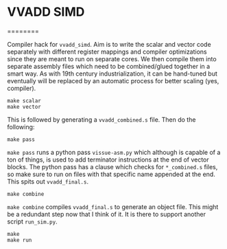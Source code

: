 # VVADD SIMD
========

Compiler hack for `vvadd_simd`. Aim is to write the scalar and vector code separately with different register mappings and compiler optimizations since they are meant to run on separate cores. We then compile them into separate assembly files which need to be combined/glued together in a smart way. As with 19th century industrialization, it can be hand-tuned but eventually will be replaced by an automatic process for better scaling (yes, compiler).

```
make scalar
make vector
```
This is followed by generating a `vvadd_combined.s` file. Then do the following:
```
make pass
```
`make pass` runs a python pass `vissue-asm.py` which although is capable of a ton of things, is used to add terminator instructions at the end of vector blocks. The python pass has a clause which checks for `*_combined.s` files, so make sure to run on files with that specific name appended at the end. This spits out `vvadd_final.s`. 
```
make combine
```
`make combine` compiles `vvadd_final.s` to generate an object file. This might be a redundant step now that I think of it. It is there to support another script `run_sim.py`. 
```
make 
make run
```


 